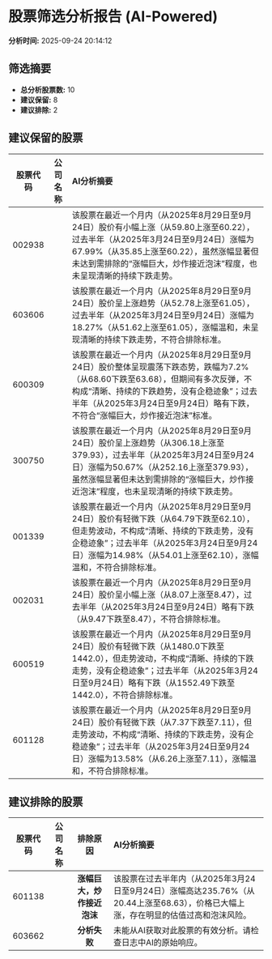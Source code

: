 # 股票筛选分析报告 (AI-Powered)

**分析时间:** 2025-09-24 20:14:12

## 筛选摘要

- **总分析股票数:** 10
- **建议保留:** 8
- **建议排除:** 2

## 建议保留的股票

| 股票代码 | 公司名称 | AI分析摘要 |
|:---:|:---:|:---|
| 002938 |  | 该股票在最近一个月内（从2025年8月29日至9月24日）股价有小幅上涨（从59.80上涨至60.22），过去半年（从2025年3月24日至9月24日）涨幅为67.99%（从35.85上涨至60.22），虽然涨幅显著但未达到需排除的“涨幅巨大，炒作接近泡沫”程度，也未呈现清晰的持续下跌走势。 |
| 603606 |  | 该股票在最近一个月内（从2025年8月29日至9月24日）股价呈上涨趋势（从52.78上涨至61.05），过去半年（从2025年3月24日至9月24日）涨幅为18.27%（从51.62上涨至61.05），涨幅温和，未呈现清晰的持续下跌走势，不符合排除标准。 |
| 600309 |  | 该股票在最近一个月内（从2025年8月29日至9月24日）股价整体呈现震荡下跌态势，跌幅为7.2%（从68.60下跌至63.68），但期间有多次反弹，不构成“清晰、持续的下跌趋势，没有企稳迹象”；过去半年（从2025年3月24日至9月24日）略有下跌，不符合“涨幅巨大，炒作接近泡沫”标准。 |
| 300750 |  | 该股票在最近一个月内（从2025年8月29日至9月24日）股价呈上涨趋势（从306.18上涨至379.93），过去半年（从2025年3月24日至9月24日）涨幅为50.67%（从252.16上涨至379.93），虽然涨幅显著但未达到需排除的“涨幅巨大，炒作接近泡沫”程度，也未呈现清晰的持续下跌走势。 |
| 001339 |  | 该股票在最近一个月内（从2025年8月29日至9月24日）股价有轻微下跌（从64.79下跌至62.10），但走势波动，不构成“清晰、持续的下跌走势，没有企稳迹象”；过去半年（从2025年3月24日至9月24日）涨幅为14.98%（从54.01上涨至62.10），涨幅温和，不符合排除标准。 |
| 002031 |  | 该股票在最近一个月内（从2025年8月29日至9月24日）股价呈小幅上涨（从8.07上涨至8.47），过去半年（从2025年3月24日至9月24日）略有下跌（从9.47下跌至8.47），不符合排除标准。 |
| 600519 |  | 该股票在最近一个月内（从2025年8月29日至9月24日）股价有轻微下跌（从1480.0下跌至1442.0），但走势波动，不构成“清晰、持续的下跌走势，没有企稳迹象”；过去半年（从2025年3月24日至9月24日）略有下跌（从1552.49下跌至1442.0），不符合排除标准。 |
| 601128 |  | 该股票在最近一个月内（从2025年8月29日至9月24日）股价有轻微下跌（从7.37下跌至7.11），但走势波动，不构成“清晰、持续的下跌走势，没有企稳迹象”；过去半年（从2025年3月24日至9月24日）涨幅为13.58%（从6.26上涨至7.11），涨幅温和，不符合排除标准。 |

## 建议排除的股票

| 股票代码 | 公司名称 | 排除原因 | AI分析摘要 |
|:---:|:---:|:---:|:---|
| 601138 |  | **涨幅巨大，炒作接近泡沫** | 该股票在过去半年内（从2025年3月24日至9月24日）涨幅高达235.76%（从20.44上涨至68.63），价格已大幅上涨，存在明显的估值过高和泡沫风险。 |
| 603662 |  | **分析失败** | 未能从AI获取对此股票的有效分析。请检查日志中AI的原始响应。 |
